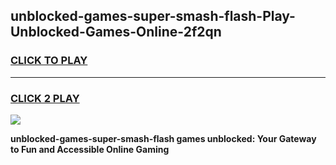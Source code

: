 
## unblocked-games-super-smash-flash-Play-Unblocked-Games-Online-2f2qn
<h3>
<a href="https://premium76.site?title=unblocked-games-super-smash-flash&ref=25A">CLICK TO PLAY</a></h3>
<hr>

<h3>
<a href="https://premium76.site?title=unblocked-games-super-smash-flash&ref=25A">CLICK 2 PLAY</a>
  
</h3>

<a href="https://premium76.site?title=unblocked-games-super-smash-flash&ref=25A"><img src="https://clearcache.store/games.png"></a>


**unblocked-games-super-smash-flash games unblocked: Your Gateway to Fun and Accessible Online Gaming**
